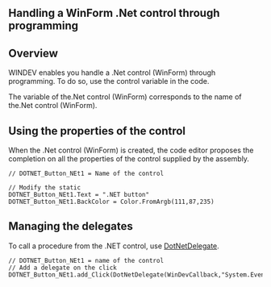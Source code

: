 
## Handling a WinForm .Net control through programming
			

<a name="NOTE1"></a>
<a name="NOTE1_1"></a>


## Overview
<a name="overview_ELTTEXTE000082"></a>
WINDEV enables you handle a .Net control (WinForm) through programming. To do so, use the control variable in the code.

The variable of the.Net control (WinForm) corresponds to the name of the.Net control (WinForm).

<a name="NOTE2"></a>
<a name="NOTE2_1"></a>


## Using the properties of the control
<a name="using_the_properties_the_control_ELTTEXTE000106"></a>
When the .Net control (WinForm) is created, the code editor proposes the completion on all the properties of the control supplied by the assembly. 


```wl
// DOTNET_Button_NEt1 = Name of the control

// Modify the static
DOTNET_Button_NEt1.Text = ".NET button"
DOTNET_Button_NEt1.BackColor = Color.FromArgb(111,87,235)
```


<a name="NOTE3"></a>
<a name="NOTE3_1"></a>


## Managing the delegates
<a name="managing_the_delegates_ELTTEXTE000130"></a>
To call a procedure from the .NET control, use [DotNetDelegate](../WDLang3/1000017052.md). 


```wl
// DOTNET_Button_NEt1 = name of the control
// Add a delegate on the click
DOTNET_Button_NEt1.add_Click(DotNetDelegate(WinDevCallback,"System.EventHandler"))
```



